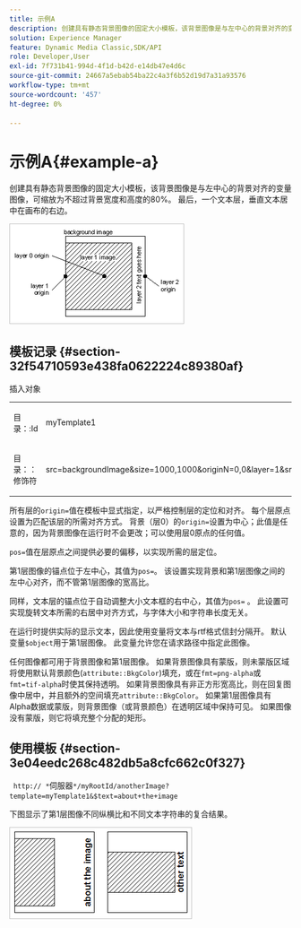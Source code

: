 ```yaml
---
title: 示例A
description: 创建具有静态背景图像的固定大小模板，该背景图像是与左中心的背景对齐的变量图像，可缩放为不超过背景宽度和高度的80%。 最后，一个文本层，垂直文本居中在画布的右边。
solution: Experience Manager
feature: Dynamic Media Classic,SDK/API
role: Developer,User
exl-id: 7f731b41-994d-4f1d-b42d-e14db47e4d6c
source-git-commit: 24667a5ebab54ba22c4a3f6b52d19d7a31a93576
workflow-type: tm+mt
source-wordcount: '457'
ht-degree: 0%

---
```


# 示例A{#example-a}

创建具有静态背景图像的固定大小模板，该背景图像是与左中心的背景对齐的变量图像，可缩放为不超过背景宽度和高度的80%。 最后，一个文本层，垂直文本居中在画布的右边。

![图像示例](assets/examplea.png)

## 模板记录 {#section-32f54710593e438fa0622224c89380af}

插入对象

<table id="simpletable_97ECA49445634F59B3F1D100412EFC70"> 
 <tr class="strow"> 
  <td class="stentry"> <p> <span class="codeph"> 目录：:Id  </span> </p> </td> 
  <td class="stentry"> <p> <span class="codeph"> myTemplate1  </span> </p> </td> 
 </tr> 
 <tr class="strow"> 
  <td class="stentry"> <p> <span class="codeph"> 目录：：修饰符  </span> </p> </td> 
  <td class="stentry"> <p> <span class="codeph"> src=backgroundImage&amp;size=1000,1000&amp;originN=0,0&amp;layer=1&amp;src=$object$&amp;size=800,800&amp;originN=-0.5,0&amp;posN=-0.5,0&amp;layer=2&amp;$text=+ges+here&amp;text=......$text......&amp;rotate=-90&amp;origin=0.5,rtf=0.n=0.0  </span> </p> </td> 
 </tr> 
</table>

所有层的`origin=`值在模板中显式指定，以严格控制层的定位和对齐。 每个层原点设置为匹配该层的所需对齐方式。 背景（层0）的`origin=`设置为中心；此值是任意的，因为背景图像在运行时不会更改；可以使用层0原点的任何值。

`pos=`值在层原点之间提供必要的偏移，以实现所需的层定位。

第1层图像的锚点位于左中心，其值为`pos=`。 该设置实现背景和第1层图像之间的左中心对齐，而不管第1层图像的宽高比。

同样，文本层的锚点位于自动调整大小文本框的右中心，其值为`pos=` 。 此设置可实现旋转文本所需的右居中对齐方式，与字体大小和字符串长度无关。

在运行时提供实际的显示文本，因此使用变量将文本与rtf格式信封分隔开。 默认变量`$object`用于第1层图像。 此变量允许您在请求路径中指定此图像。

任何图像都可用于背景图像和第1层图像。 如果背景图像具有蒙版，则未蒙版区域将使用默认背景颜色(`attribute::BkgColor`)填充，或在`fmt=png-alpha`或`fmt=tif-alpha`时使其保持透明。 如果背景图像具有非正方形宽高比，则在回复图像中居中，并且额外的空间填充`attribute::BkgColor`。 如果第1层图像具有Alpha数据或蒙版，则背景图像（或背景颜色）在透明区域中保持可见。 如果图像没有蒙版，则它将填充整个分配的矩形。

## 使用模板 {#section-3e04eedc268c482db5a8cfc662c0f327}

` http:// *`伺服器`*/myRootId/anotherImage?template=myTemplate1&$text=about+the+image`

下图显示了第1层图像不同纵横比和不同文本字符串的复合结果。

![示例复合结果图像](assets/exampleausing.png)

